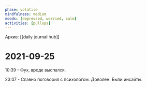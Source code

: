 ```yaml
---
phase: volatile
mindfulness: medium
moods: [depressed, worried, calm]
activities: [pullups]
---
```

Архив: [[daily journal hub]]
# 2021-09-25

10:39 - Фух, вроде выспался.

23:07 - Славно поговорил с психологом. Доволен. Были инсайты.
